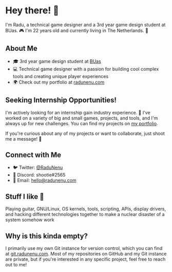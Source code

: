 # Hey there! 👋

I'm Radu, a technical game designer and a 3rd year game design student at BUas. 🎮 I'm 22 years old and currently living in The Netherlands. 🌷

## About Me

- 🎓 3rd year game design student at [BUas](https://github.com/BredaUniversityGames)
- 💻 Technical game designer with a passion for building cool complex tools and creating unique player experiences
- 🌍 Check out my portfolio at [radunenu.com](https://radunenu.com)

## Seeking Internship Opportunities!

I'm actively looking for an internship gain industry experience. 🚀 I've worked on a variety of big and small games, projects, and tools, and I'm always up for new challenges. You can find my projects on [my portfolio](https://radunenu.com).

If you're curious about any of my projects or want to collaborate, just shoot me a message! 💬

## Connect with Me

- 🐦 Twitter: [@RaduNenu](https://twitter.com/RaduNenu)
- 💬 Discord: shootie#2565
- 📧 Email: hello@radunenu.com

## Stuff I like 🎸
Playing guitar, GNU/Linux, OS kernels, tools, scripting, APIs, display drivers, and hacking different technologies together to make a nuclear disaster of a system somehow work

## Why is this kinda empty?

I primarily use my own Git instance for version control, which you can find at [git.radunenu.com](https://git.radunenu.com). Most of my repositories on GitHub and my Git instance are private, but if you're interested in any specific project, feel free to reach out to me!
